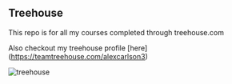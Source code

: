 ## Treehouse

This repo is for all my courses completed through treehouse.com


Also checkout my treehouse profile [here] (https://teamtreehouse.com/alexcarlson3)

![treehouse](https://cloud.githubusercontent.com/assets/18290034/14362011/37a05116-fcc3-11e5-8f95-de9642505b37.jpg)